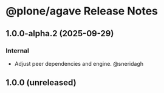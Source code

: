 # @plone/agave Release Notes

<!-- Do *NOT* add new change log entries to this file.
     Instead create a file in the news directory.
     For helpful instructions, see:
     https://6.docs.plone.org/contributing/index.html#change-log-entry
-->

<!-- towncrier release notes start -->

## 1.0.0-alpha.2 (2025-09-29)

### Internal

- Adjust peer dependencies and engine. @sneridagh 

## 1.0.0 (unreleased)
